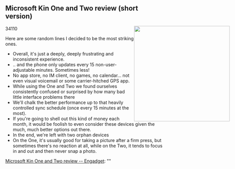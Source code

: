 <article><h2>Microsoft Kin One and Two review (short version)</h2><time><span class="day">3</span><span class="month">4</span><span class="year">110</span></time><img style="float:right;width:300px;margin-right:-200px;" src="http://www.blogcdn.com/www.engadget.com/media/2010/05/kin60031.jpg" alt="" /><p>Here are some random lines I decided to be the most striking ones.</p><ul><li>Overall, it's just a deeply, deeply frustrating and inconsistent experience.</li><li>.. and the phone only updates every 15 non-user-adjustable minutes. Sometimes less!</li><li>No app store, no IM client, no games, no calendar... not even visual voicemail or some carrier-hitched GPS app. </li><li>While using the One and Two we found ourselves consistently confused or surprised by how many bad little interface problems there</li><li>We'll chalk the better performance up to that heavily controlled sync schedule (once every 15 minutes at the most).</li><li>If you're going to shell out this kind of money each month, it would be foolish to even consider these devices given the much, much better options out there.</li><li>In the end, we're left with two orphan devices </li><li>On the One, it's usually good for taking a picture after a firm press, but sometimes there's no reaction at all, while on the Two, it tends to focus in and out and then never snap a photo. </li></ul><p><a href="http://www.engadget.com/2010/05/05/kin-one-and-two-review/1">Microsoft Kin One and Two review -- Engadget</a>: ""</p></article>